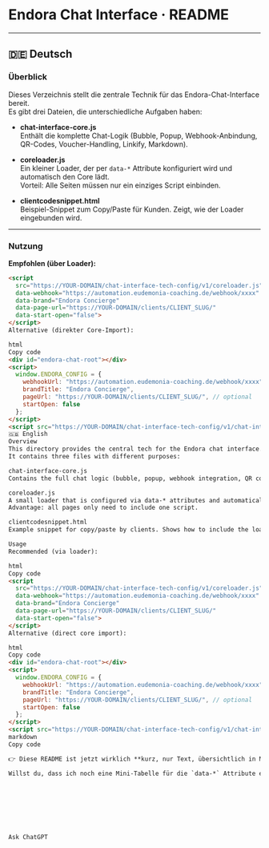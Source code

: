 # Endora Chat Interface · README

---

## 🇩🇪 Deutsch

### Überblick
Dieses Verzeichnis stellt die zentrale Technik für das Endora-Chat-Interface bereit.  
Es gibt drei Dateien, die unterschiedliche Aufgaben haben:

- **chat-interface-core.js**  
  Enthält die komplette Chat-Logik (Bubble, Popup, Webhook-Anbindung, QR-Codes, Voucher-Handling, Linkify, Markdown).

- **coreloader.js**  
  Ein kleiner Loader, der per `data-*` Attribute konfiguriert wird und automatisch den Core lädt.  
  Vorteil: Alle Seiten müssen nur ein einziges Script einbinden.

- **clientcodesnippet.html**  
  Beispiel-Snippet zum Copy/Paste für Kunden. Zeigt, wie der Loader eingebunden wird.

---

### Nutzung

**Empfohlen (über Loader):**
```html
<script
  src="https://YOUR-DOMAIN/chat-interface-tech-config/v1/coreloader.js"
  data-webhook="https://automation.eudemonia-coaching.de/webhook/xxxx"
  data-brand="Endora Concierge"
  data-page-url="https://YOUR-DOMAIN/clients/CLIENT_SLUG/"
  data-start-open="false">
</script>
Alternative (direkter Core-Import):

html
Copy code
<div id="endora-chat-root"></div>
<script>
  window.ENDORA_CONFIG = {
    webhookUrl: "https://automation.eudemonia-coaching.de/webhook/xxxx",
    brandTitle: "Endora Concierge",
    pageUrl: "https://YOUR-DOMAIN/clients/CLIENT_SLUG/", // optional
    startOpen: false
  };
</script>
<script src="https://YOUR-DOMAIN/chat-interface-tech-config/v1/chat-interface-core.js"></script>
🇬🇧 English
Overview
This directory provides the central tech for the Endora chat interface.
It contains three files with different purposes:

chat-interface-core.js
Contains the full chat logic (bubble, popup, webhook integration, QR codes, voucher handling, linkify, markdown).

coreloader.js
A small loader that is configured via data-* attributes and automatically loads the core.
Advantage: all pages only need to include one script.

clientcodesnippet.html
Example snippet for copy/paste by clients. Shows how to include the loader.

Usage
Recommended (via loader):

html
Copy code
<script
  src="https://YOUR-DOMAIN/chat-interface-tech-config/v1/coreloader.js"
  data-webhook="https://automation.eudemonia-coaching.de/webhook/xxxx"
  data-brand="Endora Concierge"
  data-page-url="https://YOUR-DOMAIN/clients/CLIENT_SLUG/"
  data-start-open="false">
</script>
Alternative (direct core import):

html
Copy code
<div id="endora-chat-root"></div>
<script>
  window.ENDORA_CONFIG = {
    webhookUrl: "https://automation.eudemonia-coaching.de/webhook/xxxx",
    brandTitle: "Endora Concierge",
    pageUrl: "https://YOUR-DOMAIN/clients/CLIENT_SLUG/", // optional
    startOpen: false
  };
</script>
<script src="https://YOUR-DOMAIN/chat-interface-tech-config/v1/chat-interface-core.js"></script>
markdown
Copy code

👉 Diese README ist jetzt wirklich **kurz, nur Text, übersichtlich in Markdown**.  

Willst du, dass ich noch eine Mini-Tabelle für die `data-*` Attribute einfüge (deutsch + englisch), damit es sofort verständlich ist?








Ask ChatGPT
